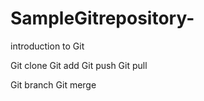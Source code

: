 # SampleGitrepository-
introduction to Git


Git clone
Git add
Git push
Git pull


Git branch
Git merge
